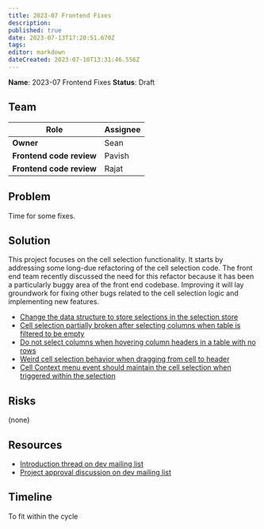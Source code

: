 ```yaml
---
title: 2023-07 Frontend Fixes
description: 
published: true
date: 2023-07-13T17:20:51.670Z
tags: 
editor: markdown
dateCreated: 2023-07-10T13:31:46.556Z
---
```


**Name**: 2023-07 Frontend Fixes
**Status**: Draft 

## Team

| Role | Assignee |
|-|-|
| **Owner** | Sean |
| **Frontend code review** | Pavish |
| **Frontend code review** | Rajat |

## Problem

Time for some fixes.

## Solution

This project focuses on the cell selection functionality. It starts by addressing some long-due refactoring of the cell selection code. The front end team recently discussed the need for this refactor because it has been a particularly buggy area of the front end codebase. Improving it will lay groundwork for fixing other bugs related to the cell selection logic and implementing new features.

- [Change the data structure to store selections in the selection store](https://github.com/centerofci/mathesar/issues/1732)
- [Cell selection partially broken after selecting columns when table is filtered to be empty](https://github.com/centerofci/mathesar/issues/2845)
- [Do not select columns when hovering column headers in a table with no rows](https://github.com/centerofci/mathesar/issues/2130)
- [Weird cell selection behavior when dragging from cell to header](https://github.com/centerofci/mathesar/issues/2122)
- [Cell Context menu event should maintain the cell selection when triggered within the selection](https://github.com/centerofci/mathesar/issues/1771)

## Risks

(none)

## Resources
- [Introduction thread on dev mailing list](https://groups.google.com/a/mathesar.org/g/mathesar-developers/c/lUajMP3nxxY/m/kwi8_G2nAAAJ)
- [Project approval discussion on dev mailing list](https://groups.google.com/a/mathesar.org/g/mathesar-developers/c/bfGBAIN0M6Y/m/5FCrWHQDAAAJ)

## Timeline

To fit within the cycle
